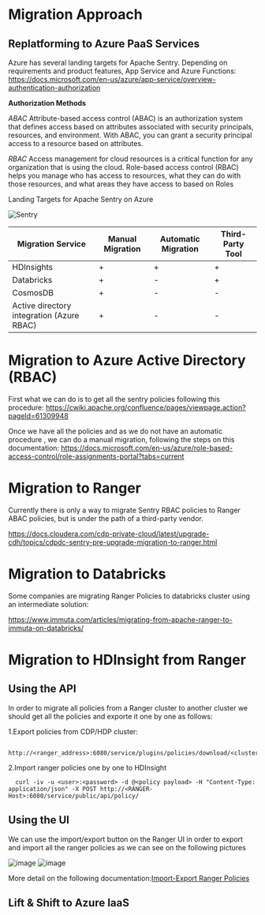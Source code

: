 

# Migration Approach

## Replatforming to Azure PaaS Services ##

Azure has several landing targets for Apache Sentry. Depending on requirements and product features, App Service and Azure Functions:
https://docs.microsoft.com/en-us/azure/app-service/overview-authentication-authorization

**Authorization Methods** 

*ABAC*
Attribute-based access control (ABAC) is an authorization system that defines access based on attributes associated with security principals, resources, and environment. With ABAC, you can grant a security principal access to a resource based on attributes.

*RBAC*
Access management for cloud resources is a critical function for any organization that is using the cloud. Role-based access control (RBAC) helps you manage who has access to resources, what they can do with those resources, and what areas they have access to based on Roles

Landing Targets for Apache Sentry on Azure


![Sentry](https://user-images.githubusercontent.com/7907123/132818412-f2f22608-7dc9-4a9b-b26f-c18571634ba9.png)




| Migration Service                      | Manual Migration                       | Automatic Migration | Third-Party Tool |
| ----------------------------------------- | ------------------------------------------------------------ | ------------------------------------------------------------ |------------------------------------------------------------ |
| HDInsights                         |      + |     + |     + |
| Databricks                             |     + |     - |      + |
| CosmosDB |     + |     - |      - |
| Active directory integration (Azure RBAC) |     + |     - |      - |



# Migration to Azure Active Directory (RBAC)

First what we can do is to get all the sentry policies following this procedure:
https://cwiki.apache.org/confluence/pages/viewpage.action?pageId=61309948

Once we have all the policies  and as we do not have an automatic procedure , we can do a manual migration, following the steps on this documentation:
https://docs.microsoft.com/en-us/azure/role-based-access-control/role-assignments-portal?tabs=current

# Migration to Ranger

Currently there is only a way to migrate Sentry RBAC policies to Ranger ABAC policies, but is under the path of a third-party vendor.

https://docs.cloudera.com/cdp-private-cloud/latest/upgrade-cdh/topics/cdpdc-sentry-pre-upgrade-migration-to-ranger.html


# Migration to Databricks

Some companies are migrating Ranger Policies to databricks cluster using an intermediate solution:

https://www.immuta.com/articles/migrating-from-apache-ranger-to-immuta-on-databricks/

# Migration to  HDInsight from Ranger

## Using the API

In order to migrate all policies from a Ranger cluster to another cluster we should get all the policies and exporte it one by one as follows:

1.Export policies from CDP/HDP cluster:
```console
  http://<ranger_address>:6080/service/plugins/policies/download/<clustername>_hadoop
```
2.Import ranger policies one by one to HDInsight 
```console  
  curl -iv -u <user>:<password> -d @<policy payload> -H "Content-Type: application/json" -X POST http://<RANGER-Host>:6080/service/public/api/policy/
```  
## Using the UI

We can use the import/export button on the Ranger UI in order to export and import all the ranger policies as we can see on the following pictures

![image](https://user-images.githubusercontent.com/7907123/125410503-3906c080-e3bd-11eb-9026-758cf6b1e81c.png)
![image](https://user-images.githubusercontent.com/7907123/125410524-3efca180-e3bd-11eb-939f-0042e67cf096.png)


More detail on the following documentation:[Import-Export Ranger Policies](https://cwiki.apache.org/confluence/display/RANGER/User+Guide+For+Import-Export)


## Lift & Shift to Azure IaaS ##
